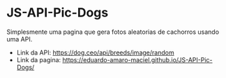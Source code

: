 # JS-API-Pic-Dogs

Simplesmente uma pagina que gera fotos aleatorias de cachorros usando uma API.

- Link da API: https://dog.ceo/api/breeds/image/random
- Link da pagina: https://eduardo-amaro-maciel.github.io/JS-API-Pic-Dogs/
